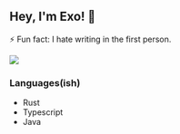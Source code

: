 ## Hey, I'm Exo! 👋
⚡ Fun fact:
I hate writing in the first person.

![](https://img.shields.io/badge/Isn't_this_quite-fancy!-informational?style=flat&logo=rust&logoColor=white&color=ffffff)


### Languages(ish)
* Rust
* Typescript
* Java

<!--
**Exopteron/Exopteron** is a ✨ _special_ ✨ repository because its `README.md` (this file) appears on your GitHub profile.

Here are some ideas to get you started:

- 🔭 I’m currently working on ...
- 🌱 I’m currently learning ...
- 👯 I’m looking to collaborate on ...
- 🤔 I’m looking for help with ...
- 💬 Ask me about ...
- 📫 How to reach me: ...
- 😄 Pronouns: ...
- ⚡ Fun fact: ...
-->
